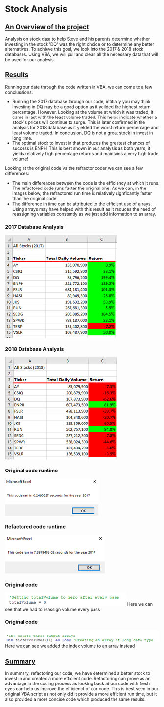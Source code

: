 # Stock Analysis

## <u> An Overview of the project </u>
Analysis on stock data to help Steve and his parents determine whether investing in the stock 'DQ' was the right choice or to determine any better alternatives. 
To achieve this goal, we look into the 2017 & 2018 stock databases. Using VBA, we will pull and clean all the necessary data that will be used for our analysis.

## <u> Results </u>
Running our date through the code written in VBA, we can come to a few conclussions:
* Running the 2017 database through our code, intitially you may think investing in DQ may be a good option as it yeilded the highest return percentage. However, Looking at the volume at which it was traded, it came in last with the least volume traded. This helps indicate whether a stock's prices will continue to surge. This is later confirmed in the analysis for 2018 database as it yielded the worst return percentage and least volume traded. In conclusion, DQ is not a great stock in invest in long time.
* The optimal stock to invest in that produces the greatest chances of success is ENPH. This is best shown in our analysis as both years, it yields relatively high percentage returns and maintains a very high trade volume!

Looking at the original code vs the refractor coder we can see a few differences:
* The main differences between the code is the efficiency at which it runs. The refactored code runs faster the original one. As we can, in the images below, the refractored run time is relatively signficantly faster than the original code.
* The difference in time can be attributed to the efficient use of arrays. Using arrays may have helped with this result as it reduces the need of reassigning variables constantly as we just add information to an array.

### 2017 Database Analysis
![2017_photo](images/2017_photo.png)

### 2018 Database Analysis
![2018_photo](images/2018_photo.png)

### Original code runtime
![2017_runtime](images/2017_runtime.PNG)

### Refactored code runtime
![2017_runtime_r](images/2017_runtime_r.PNG)

### Original code
![original_code](images/original_code.png)
Here we can see that we had to reassign volume every pass

### Original code
![refactored_code](images/refractored_code.png)
Here we can see we added the index volume to an array instead

## <u> Summary </u>
In summary, refactoring our code, we have determined a better stock to invest in and created a more efficient code. Refactoring can prove as an advantage in the coding process as looking back at our code with fresh eyes can help us improve the efficienct of our code.
This is best seen in our original VBA script as not only did it provide a more efficient run time, but it also provided a more concise code which produced the same results.
